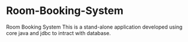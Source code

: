# Room-Booking-System
Room Booking System
This is a stand-alone application developed using core java and jdbc to intract with database.
